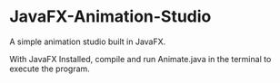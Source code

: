 # JavaFX-Animation-Studio
A simple animation studio built in JavaFX.

With JavaFX Installed, compile and run Animate.java in the terminal to execute the program.
